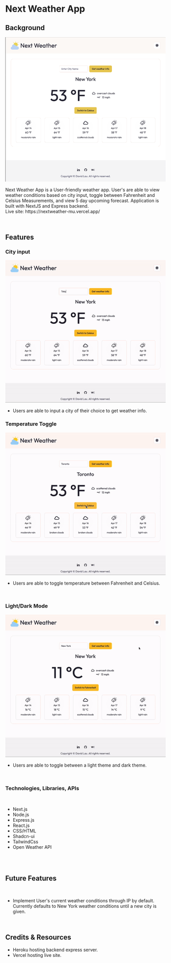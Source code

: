 # Next Weather App

## Background

   <img src="https://github.com/dlaucodes/nextweather/blob/main/public/nextweatherdefault.png?raw=true">

<p>
    Next Weather App is a User-friendly weather app.  User's are able to view weather conditions based on city input, toggle between Fahrenheit and Celsius Measurements, and view 5 day upcoming forecast.  Application is built with NextJS and Express backend.
    <br>
    Live site: https://nextweather-mu.vercel.app/
</p>
<br>

## Features

### City input

<img src="https://github.com/dlaucodes/nextweather/blob/main/public/CityInput.gif?raw=true">

<br>
<ul>
    <li>Users are able to input a city of their choice to get weather info.
</ul>

### Temperature Toggle

<img src="https://github.com/dlaucodes/nextweather/blob/main/public/TemperatureToggle.gif?raw=true">
<br>

<ul>
    <li>Users are able to toggle temperature between Fahrenheit and Celsius.
</ul>

<br>

### Light/Dark Mode

<img src="https://github.com/dlaucodes/nextweather/blob/main/public/ThemeToggle.gif?raw=true">
<br>

<ul>
    <li>Users are able to toggle between a light theme and dark theme.
</ul>

<br>

### Technologies, Libraries, APIs

<br>
<ul>
    <li> Next.js
    <li> Node.js
    <li> Express.js
    <li> React.js
    <li> CSS/HTML
    <li> Shadcn-ui
    <li> TailwindCss
    <li> Open Weather API
</ul>
<br>
<br>

## Future Features

<br>
<ul>
    <li> Implement User's current weather conditions through IP by default.  Currently defaults to New York weather conditions until a new city is given.
</ul>
<br>

## Credits & Resources

<ul>
    <li>Heroku hosting backend express server.
    <li>Vercel hosting live site.
</ul>
